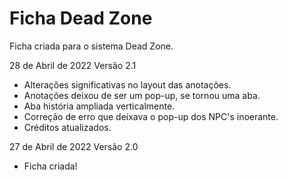 # Ficha Dead Zone
Ficha criada para o sistema Dead Zone. 

28 de Abril de 2022
Versão 2.1
- Alterações significativas no layout das anotações.
- Anotações deixou de ser um pop-up, se tornou uma aba.
- Aba história ampliada verticalmente.
- Correção de erro que deixava o pop-up dos NPC's inoerante.
- Créditos atualizados.

27 de Abril de 2022
Versão 2.0
- Ficha criada!
